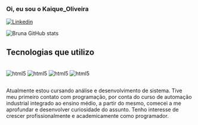 ### Oi, eu sou o Kaique_Oliveira

[![Linkedin](https://img.shields.io/badge/LinkedIn-0077B5?style=for-the-badge&logo=linkedin&logoColor=white)](https://www.linkedin.com/in/bruna-oliveira-771b0b25b])

![Bruna GitHub stats](https://github-readme-stats.vercel.app/api?username=kaiqueO2003&show_icons=true&theme=radical)

## Tecnologias que utilizo

<div style="display: inline_block"><br/>
  <img alt="html5" align="center" src="https://img.shields.io/badge/PHP-3776AB?style=for-the-badge&logo=php&logoColor=white" />
  <img alt="html5" align="center" src="https://img.shields.io/badge/HTML-E34F26?style=for-the-badge&logo=html5&logoColor=white" />
  <img alt="html5" align="center" src="https://img.shields.io/badge/CSS-3776AB?style=for-the-badge&logo=css&logoColor=white" />
  <img alt="html5" align="center" src="https://img.shields.io/badge/JAVA-E34F26?style=for-the-badge&logo=javascripit&logoColor=white" />
</div>

##
Atualmente estou cursando análise e desenvolvimento de sistema. Tive meu primeiro contato com programação, por conta do curso de automação industrial integrado ao ensino médio, a partir do mesmo, comecei a me aprofundar e desenvolver curiosidade do assunto. Tenho interesse de crescer profissionalmente e academicamente como programador.
